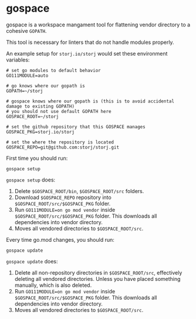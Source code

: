 # gospace

gospace is a workspace mangament tool for flattening vendor directory to a cohesive `GOPATH`.

This tool is necessary for linters that do not handle modules properly.

An example setup for `storj.io/storj` would set these environment variables:

```
# set go modules to default behavior
GO111MODULE=auto

# go knows where our gopath is
GOPATH=~/storj

# gospace knows where our gopath is (this is to avoid accidental damage to existing GOPATH)
# you should not use default GOPATH here
GOSPACE_ROOT=~/storj

# set the github repository that this GOSPACE manages
GOSPACE_PKG=storj.io/storj

# set the where the repository is located
GOSPACE_REPO=git@github.com:storj/storj.git
```

First time you should run:

```
gospace setup
```

`gospace setup` does:

1. Delete `$GOSPACE_ROOT/bin`, `$GOSPACE_ROOT/src` folders.
2. Download `$GOSPACE_REPO` repository into `$GOSPACE_ROOT/src/$GOSPACE_PKG` folder.
3. Run `GO111MODULE=on go mod vendor` inside `$GOSPACE_ROOT/src/$GOSPACE_PKG` folder. This downloads all dependencies into vendor directory.
4. Moves all vendored directories to `$GOSPACE_ROOT/src`.

Every time go.mod changes, you should run:

```
gospace update
```

`gospace update` does:

1. Delete all non-repository directories in `$GOSPACE_ROOT/src`, effectively deleting all vendored directories. Unless you have placed something manually, which is also deleted.
2. Run `GO111MODULE=on go mod vendor` inside `$GOSPACE_ROOT/src/$GOSPACE_PKG` folder. This downloads all dependencies into vendor directory.
3. Moves all vendored directories to `$GOSPACE_ROOT/src`.